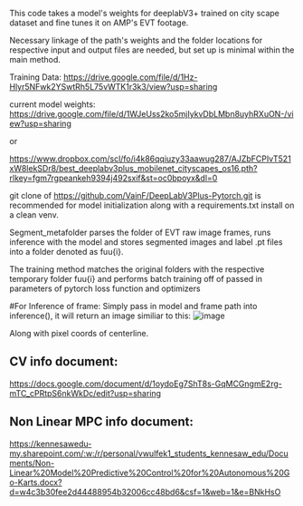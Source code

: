 This code takes a model's weights for deeplabV3+ trained on city scape dataset and fine tunes it on AMP's EVT footage.

Necessary linkage of the path's weights and the folder locations for respective input and output files are needed, but set up is minimal within the main method.

Training Data: 
https://drive.google.com/file/d/1Hz-Hlyr5NFwk2YSwtRh5L75vWTK1r3k3/view?usp=sharing

current model weights: https://drive.google.com/file/d/1WJeUss2ko5mjIykvDbLMbn8uyhRXuON-/view?usp=sharing

or 

https://www.dropbox.com/scl/fo/i4k86qqiuzy33aawug287/AJZbFCPIvT521xW8lekSDr8/best_deeplabv3plus_mobilenet_cityscapes_os16.pth?rlkey=fgm7rgpeankeh9394j492sxif&st=oc0bpoyx&dl=0

git clone of https://github.com/VainF/DeepLabV3Plus-Pytorch.git is recommended for model initialization along with a requirements.txt install on a clean venv. 

Segment_metafolder parses the folder of EVT raw image frames, runs inference with the model and stores segmented images and label .pt files into a folder denoted as fuu{i}.

The training method matches the original folders with the respective temporary folder fuu{i} and performs batch training off of passed in parameters of pytorch loss function and optimizers

#For Inference of frame:
  Simply pass in model and frame path into inference(), it will return an image similiar to this: ![image](https://github.com/user-attachments/assets/30c19974-16a1-4267-9e3e-4883c6860a2c)

  Along with pixel coords of centerline.

## CV info document:
https://docs.google.com/document/d/1oydoEg7ShT8s-GqMCGngmE2rg-mTC_cPRtpS6nkWkDc/edit?usp=sharing

## Non Linear MPC info document:
https://kennesawedu-my.sharepoint.com/:w:/r/personal/vwulfek1_students_kennesaw_edu/Documents/Non-Linear%20Model%20Predictive%20Control%20for%20Autonomous%20Go-Karts.docx?d=w4c3b30fee2d44488954b32006cc48bd6&csf=1&web=1&e=BNkHsO

